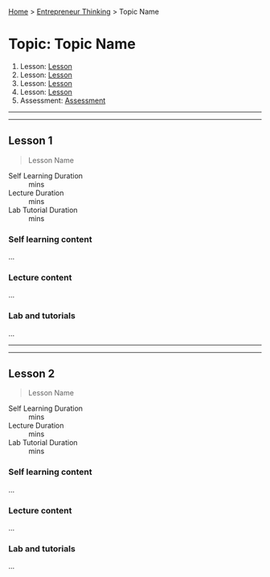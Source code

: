 [Home](../README.md) > [Entrepreneur Thinking](./README.md) > Topic Name

# Topic: Topic Name

1. Lesson: [Lesson](#lesson-1)
1. Lesson: [Lesson](#lesson-2)
1. Lesson: [Lesson](#lesson-3)
1. Lesson: [Lesson](#lesson-4)
1. Assessment: [Assessment](#assessment-1)

---

---

## Lesson 1

> Lesson Name

<dl>
<dt>Self Learning Duration</dt>
<dd> mins</dd>
<dt>Lecture Duration</dt>
<dd> mins</dd>
<dt>Lab Tutorial Duration</dt>
<dd> mins</dd>
</dl>

### Self learning content

...

### Lecture content

...

### Lab and tutorials

...

---

---

## Lesson 2

> Lesson Name

<dl>
<dt>Self Learning Duration</dt>
<dd> mins</dd>
<dt>Lecture Duration</dt>
<dd> mins</dd>
<dt>Lab Tutorial Duration</dt>
<dd> mins</dd>
</dl>

### Self learning content

...

### Lecture content

...

### Lab and tutorials

...
